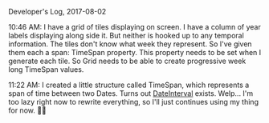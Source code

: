 Developer's Log, 2017-08-02

10:46 AM: I have a grid of tiles displaying on screen. I have a column of year labels displaying along side it. But neither is hooked up to any temporal information. The tiles don't know what week they represent. So I've given them each a span: TimeSpan property. This property needs to be set when I generate each tile. So Grid needs to be able to create progressive week long TimeSpan values.

11:22 AM: I created a little structure called TimeSpan, which represents a span of time between two Dates. Turns out [DateInterval](https://developer.apple.com/documentation/foundation/dateinterval) exists. Welp... I'm too lazy right now to rewrite everything, so I'll just continues using my thing for now. 🤷‍♂️ 

